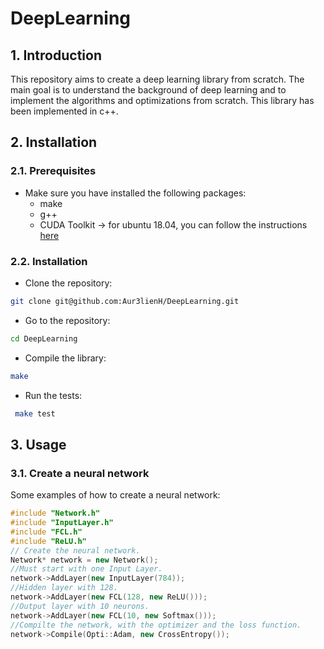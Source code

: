 # DeepLearning

## 1. Introduction

This repository aims to create a deep learning library from scratch. The main goal is to understand the background of deep learning and to implement the algorithms and optimizations from scratch. This library has been implemented in c++.

## 2. Installation

### 2.1. Prerequisites

- Make sure you have installed the following packages:
  - make
  - g++
  - CUDA Toolkit -> for ubuntu 18.04, you can follow the instructions [here](https://developer.nvidia.com/cuda-downloads?target_os=Linux&target_arch=x86_64&target_distro=Ubuntu&target_version=1804&target_type=deblocal)


### 2.2. Installation

- Clone the repository:
```bash
git clone git@github.com:Aur3lienH/DeepLearning.git
```

- Go to the repository:
```bash
cd DeepLearning
```

- Compile the library:
```bash
make
```

- Run the tests:
```bash
 make test
```

## 3. Usage

### 3.1. Create a neural network

Some examples of how to create a neural network: 

```c++
#include "Network.h"
#include "InputLayer.h"
#include "FCL.h"
#include "ReLU.h"
// Create the neural network.
Network* network = new Network();
//Must start with one Input Layer.
network->AddLayer(new InputLayer(784));
//Hidden layer with 128.
network->AddLayer(new FCL(128, new ReLU()));
//Output layer with 10 neurons.
network->AddLayer(new FCL(10, new Softmax()));
//Compilte the network, with the optimizer and the loss function.
network->Compile(Opti::Adam, new CrossEntropy());

```